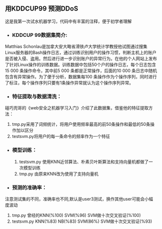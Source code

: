 ## 用KDDCUP99 预测DDoS

这是我第一次试水机器学习，代码中有丰富的注释，便于初学者理解

- ### KDDCUP 99数据集简介:
Matthias Schonlau是加拿大安大略省滑铁卢大学统计学教授他试图通过搜集Linux服务器的Bash操作日志，通过训练识别用户的操作习惯，判断主机上的账户是否被入侵、盗用。然后进行进一步识别账户的异常行为。在他的个人网站上发布了针对Linux操作的训练数据。训练数据中包括50个户的操作日志，每个日志包含15 000 条操作命令，其中前5 000 条都是正常操作，后面的10 000 条日志中随机包含有异常操作。为了便于分析，数据集每100 条操作作为个操作序列，同时进行了标注，每个操作序列只要有1条操作异常就认为这个操作序列异常。
 
- ### 特征提取与数据清洗：
碰巧兜哥的《web安全之机器学习入门》介绍了此数据集，借鉴他的特征提取方法：
   1. tmp.py采用了词频统计，将用户使用频率最高的前50条操作和最低的50条操作加以区分
   2. testsvm.py将用户的每一条命令的频率作为一个特征

- ### 模型训练：
   1. testsvm.py 使用KNN近邻算法、朴素贝叶斯算法和支持向量机都做了一次模型训练
   2. tmp.py 由原来KNN改为使用了支持向量机

- ### 预测的准确率：
注意测试集的不同，准确率也不同,默认是user3测试，换作其他user可能会小幅度波动
   1. tmp.py 曾经的KNN(%100) SVM(%96) SVM做十次交叉验证(%100) 
   2. testsvm.py KNN(%83) NB(%83) SVM(86%) SVM做十次交叉验证(%93) 